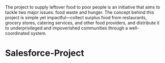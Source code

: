 The project to supply leftover food to poor people is an initiative that aims to tackle two major issues: food waste and hunger. The concept behind this project is simple yet impactful—collect surplus food from restaurants, grocery stores, catering services, and other food providers, and distribute it to underprivileged and impoverished communities through a well-coordinated system.
# Salesforce-Project
